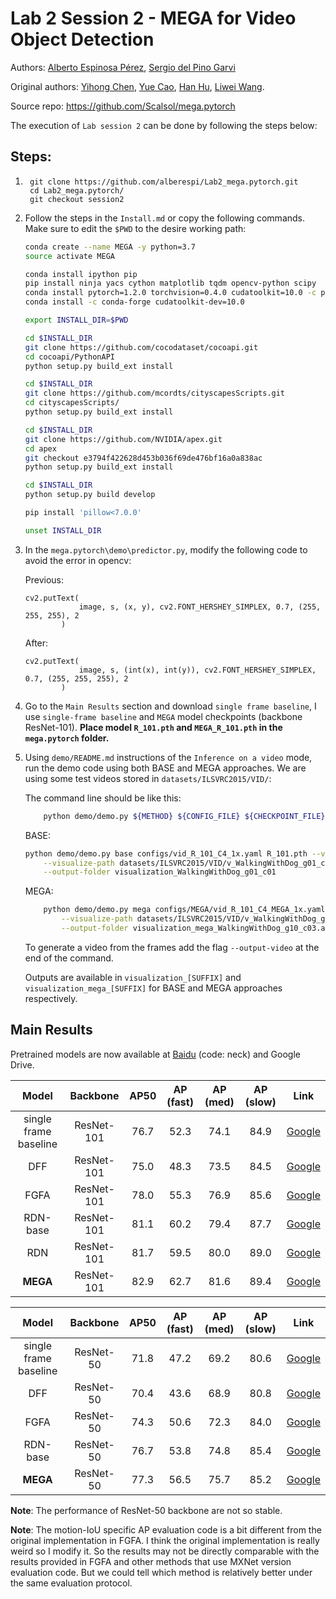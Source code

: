 # Lab 2 Session 2 - MEGA for Video Object Detection

Authors: [Alberto Espinosa Pérez](https://github.com/alberespi), [Sergio del Pino Garvi](https://github.com/sergiodelpi)

Original authors: [Yihong Chen](https://scalsol.github.io), [Yue Cao](http://yue-cao.me), [Han Hu](https://ancientmooner.github.io/), [Liwei Wang](http://www.liweiwang-pku.com/).

Source repo: https://github.com/Scalsol/mega.pytorch

The execution of `Lab session 2` can be done by following the steps below:

## Steps:
1. ```
    git clone https://github.com/alberespi/Lab2_mega.pytorch.git
    cd Lab2_mega.pytorch/
    git checkout session2
    ```
2. Follow the steps in the `Install.md` or copy the following commands. Make sure to edit the `$PWD` to the desire working path:
   
    ```bash
    conda create --name MEGA -y python=3.7
    source activate MEGA

    conda install ipython pip
    pip install ninja yacs cython matplotlib tqdm opencv-python scipy
    conda install pytorch=1.2.0 torchvision=0.4.0 cudatoolkit=10.0 -c pytorch
    conda install -c conda-forge cudatoolkit-dev=10.0

    export INSTALL_DIR=$PWD

    cd $INSTALL_DIR
    git clone https://github.com/cocodataset/cocoapi.git
    cd cocoapi/PythonAPI
    python setup.py build_ext install
    
    cd $INSTALL_DIR
    git clone https://github.com/mcordts/cityscapesScripts.git
    cd cityscapesScripts/
    python setup.py build_ext install
    
    cd $INSTALL_DIR
    git clone https://github.com/NVIDIA/apex.git
    cd apex
    git checkout e3794f422628d453b036f69de476bf16a0a838ac
    python setup.py build_ext install
    
    cd $INSTALL_DIR
    python setup.py build develop

    pip install 'pillow<7.0.0'

    unset INSTALL_DIR
    ```
    
3. In the `mega.pytorch\demo\predictor.py`, modify the following code to avoid the error in opencv:
   
    Previous:
    ```
    cv2.putText(
                image, s, (x, y), cv2.FONT_HERSHEY_SIMPLEX, 0.7, (255, 255, 255), 2
            )
    ```
    After:
    ```
    cv2.putText(
                image, s, (int(x), int(y)), cv2.FONT_HERSHEY_SIMPLEX, 0.7, (255, 255, 255), 2
            )
    ```
    
4. Go to the `Main Results` section and download `single frame baseline`, I use `single-frame baseline` and `MEGA` model checkpoints (backbone ResNet-101). **Place model `R_101.pth` and `MEGA_R_101.pth` in the `mega.pytorch` folder.**

5. Using `demo/README.md` instructions of the `Inference on a video` mode, run the demo code using both BASE and MEGA approaches. We are using some test videos stored in `datasets/ILSVRC2015/VID/`:

   The command line should be like this:
   ```bash
       python demo/demo.py ${METHOD} ${CONFIG_FILE} ${CHECKPOINT_FILE} --video [--visualize-path ${VIDEO-NAME}] [--output-folder ${FOLDER}] [--  output-video]
   ```
   
    BASE:
    ```bash
    python demo/demo.py base configs/vid_R_101_C4_1x.yaml R_101.pth --video \
        --visualize-path datasets/ILSVRC2015/VID/v_WalkingWithDog_g01_c01.avi \
        --output-folder visualization_WalkingWithDog_g01_c01
    ```
    
    MEGA:
    ```bash
        python demo/demo.py mega configs/MEGA/vid_R_101_C4_MEGA_1x.yaml MEGA_R_101.pth --video \
            --visualize-path datasets/ILSVRC2015/VID/v_WalkingWithDog_g10_c03.avi \
            --output-folder visualization_mega_WalkingWithDog_g10_c03.avi
    ```

    To generate a video from the frames add the flag `--output-video` at the end of the command.

    Outputs are available in `visualization_[SUFFIX]` and `visualization_mega_[SUFFIX]` for BASE and MEGA approaches respectively.

## Main Results

Pretrained models are now available at [Baidu](https://pan.baidu.com/s/1qjIAD3ohaJO8EF1mZ4nLEg) (code: neck) and Google Drive.

Model | Backbone | AP50 | AP (fast) | AP (med) | AP (slow) | Link
:---: | :---: | :---: | :---: | :---: | :---: |:---:
single frame baseline | ResNet-101 | 76.7 | 52.3 | 74.1 | 84.9 | [Google](https://drive.google.com/file/d/1W17f9GC60rHU47lUeOEfU--Ra-LTw3Tq/view?usp=sharing)
DFF | ResNet-101 | 75.0 | 48.3 | 73.5 | 84.5 | [Google](https://drive.google.com/file/d/1Dn_RQRlA7z2XkRRS4XERUW_UH9jlNvMo/view?usp=sharing)
FGFA | ResNet-101 | 78.0 | 55.3 | 76.9 | 85.6 | [Google](https://drive.google.com/file/d/1yVgy7_ff1xVD1SooqbcK-OzKMgPpUcg4/view?usp=sharing)
RDN-base | ResNet-101 | 81.1 | 60.2 | 79.4 | 87.7 | [Google](https://drive.google.com/file/d/1jM5LqlVtCGjKH-MocTCjzFIVjqCyng8M/view?usp=sharing)
RDN | ResNet-101 | 81.7 | 59.5 | 80.0 | 89.0| [Google](https://drive.google.com/file/d/1FgoOwj-GFAMVn2hkSFKnxn5fKWPSxlUF/view?usp=sharing)
**MEGA** | ResNet-101 | 82.9 | 62.7| 81.6 | 89.4 | [Google](https://drive.google.com/file/d/1ZnAdFafF1vW9Lnpw-RPF1AD_csw61lBY/view?usp=sharing)

Model | Backbone | AP50 | AP (fast) | AP (med) | AP (slow) | Link
:---: | :---: | :---: | :---: | :---: | :---: |:---:
single frame baseline | ResNet-50 | 71.8 | 47.2 | 69.2 | 80.6| [Google](https://drive.google.com/file/d/1i39MwpP46x61eHLkRXMzcKhpeKZhkgA6/view?usp=sharing)
DFF | ResNet-50 | 70.4 | 43.6 | 68.9 | 80.8 | [Google](https://drive.google.com/file/d/1wl9Sheg46ecJOWzl1Uy4BWaCDRtSt51_/view?usp=sharing)
FGFA | ResNet-50 | 74.3 | 50.6 | 72.3 | 84.0|  [Google](https://drive.google.com/file/d/1nJ6CbUG_wW_gvMs193b7f0c1QLnXqAzO/view?usp=sharing)
RDN-base | ResNet-50 | 76.7 | 53.8 | 74.8 | 85.4 | [Google](https://drive.google.com/file/d/10k70lzSrxXiLWYx8tmX3RNuOQ2x1X0k8/view?usp=sharing)
**MEGA** | ResNet-50 | 77.3 | 56.5 | 75.7 | 85.2 | [Google](https://drive.google.com/file/d/1EZzpBuCfI75bsd_gxK1495tXlh0K_34H/view?usp=sharing)

**Note**: The performance of ResNet-50 backbone are not so stable.

**Note**: The motion-IoU specific AP evaluation code is a bit different from the original implementation in FGFA. I think the original implementation is really weird so I modify it. So the results may not be directly comparable with the results provided in FGFA and other methods that use MXNet version evaluation code. But we could tell which method is relatively better under the same evaluation protocol.
